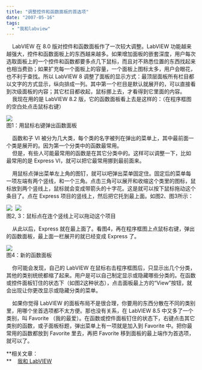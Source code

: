 ```yaml
---
title: "调整控件和函数面板的首选项"
date: "2007-05-16"
tags: 
  - "我和labview"
---
```


    LabVIEW 在 8.0 版对控件和函数面板作了一次较大调整。LabVIEW 功能越来越强大，控件和函数面板上的东西越来越多。如果增加面板的嵌套深度，用户每次选取面板上的一个控件和函数都要多点几下鼠标，而且对不熟悉位置的东西找起来也相当费劲；如果扩充每一个面板上的容量，一个面板上图标太多，用户会眼花，也不利于查找。所以 LabVIEW 8 调整了面板的显示方式：最顶层面板所有栏目都以文字的方式显示，纵向排成一列。其中第一个栏目是默认就展开的，可以直接看到次级面板的内容；其它栏目都收起，鼠标挪上去，才看得到它里面的内容。  
    我现在用的是 LabVIEW 8.2 版，它的函数面板看上去是这样的：（在程序框图的空白处点击鼠标右键）

![](http://byfiles.storage.msn.com/y1pPUK7j7lmY1UBvErvVuOxSwd6Q0Cp52H1DdPtUzMpS3JSye71bRPXX2OKwpHPtZ-w)  
图1：用鼠标右键弹出函数面板

    函数和子 VI 被分为几大类，每个类的名字被列在弹出的菜单上，其中最前面一个类是展开的。因为第一个分类中的函数最常用。  
    但是，有些人可能最常用的函数是在其它分类中的。这样可以调整一下，比如最常用的是 Express VI，就可以把它最常用挪到最前面来。

    用鼠标点弹出菜单左上角的图钉，就可以吧弹出菜单固定住。固定后的菜单每一项左端有两个竖线，和一个三角。点击三角可以展开和收缩这个类里的图标，鼠标放到两个竖线上，鼠标就会变成带箭头的十字花。这是就可以按下鼠标拖动这个条目了。点在 Express 项目的竖线上，然后把它托到最上面。如图2、图3所示：

![](http://byfiles.storage.msn.com/y1pPUK7j7lmY1UJtg9uvc20fSJparIIooQLMkuK4Ox2YkhzIzyOpf94UUggtQ6Z-NVG)  ![](http://byfiles.storage.msn.com/y1pPUK7j7lmY1VVTpwHM6UacGmuRdKUhaXwmBPczoTAo9o3eDatEVm4U-B7wdPyIgI0)  
图2, 3：鼠标点在连个竖线上可以拖动这个项目

    从此以后，Express 就在最上面了。看图4，再在程序框图上点鼠标右键，弹出的函数面板，最上面一栏展开的就已经变成 Express 了。

![](http://byfiles.storage.msn.com/y1pPUK7j7lmY1UeaSePSTlB03XMwNUt_7zhI6IhtdyZnR5EraFthz41qWcU8kFqDZst)  
图4：新的函数面板

    你可能会发现，自己的 LabVIEW 在鼠标右击程序框图后，只显示出几个分类，其他的类别统统都缩了起来。用户是可以自己制定显示或隐藏哪些分类的。在函数或控件面板钉住的状态下（如图2这种状态），点击面板最上方的“View”按钮，就会出现让你更改显示或隐藏分类的菜单。

    如果你觉得 LabVIEW 的面板布局不是很合理，你要用的东西分散在不同的类别里，用哪个坐首选项都不太方便。那也没有关系，在 LabVIEW 8.5 中又多了一个类别，叫 Favorite （我的最爱）。在函数或控件面板钉住的状态下，右键点击其它类别的函数，或子面板标题，弹出菜单上有一项就是加入到 Favorite 中。把你最常用的函数都放到 Favorite 里去，再把 Favorite 移到面板的最上端作为首选项，就可以了。

**相关文章：  
**    [我和 LabVIEW](http://ruanqizhen.spaces.msn.com/Blog/cns!1pU-rgQVTuuWM1TX8W8PfmDA!1073.entry)
